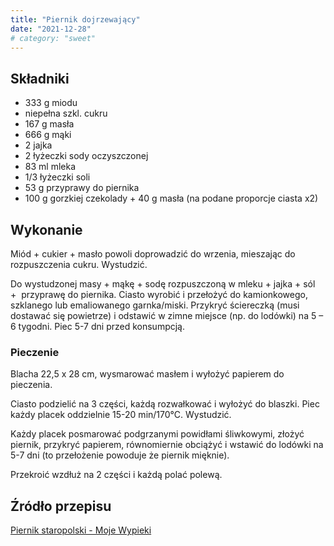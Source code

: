 ```yaml
---
title: "Piernik dojrzewający"
date: "2021-12-28"
# category: "sweet"
---
```


## Składniki

- 333 g miodu
- niepełna szkl. cukru
- 167 g masła
- 666 g mąki
- 2 jajka
- 2 łyżeczki sody oczyszczonej
- 83 ml mleka
- 1/3 łyżeczki soli
- 53 g przyprawy do piernika
- 100 g gorzkiej czekolady + 40 g masła (na podane proporcje ciasta x2)

## Wykonanie

Miód + cukier + masło powoli doprowadzić do wrzenia, mieszając do rozpuszczenia cukru. Wystudzić.

Do wystudzonej masy + mąkę + sodę rozpuszczoną w mleku + jajka + sól +  przyprawę do piernika. Ciasto wyrobić i przełożyć do kamionkowego, szklanego lub emaliowanego garnka/miski. Przykryć ściereczką (musi dostawać się powietrze) i odstawić w zimne miejsce (np. do lodówki) na 5 – 6 tygodni. Piec 5-7 dni przed konsumpcją.

### Pieczenie

Blacha 22,5 x 28 cm, wysmarować masłem i wyłożyć papierem do pieczenia.

Ciasto podzielić na 3 części, każdą rozwałkować i wyłożyć do blaszki. Piec każdy placek oddzielnie 15-20 min/170°C. Wystudzić.

Każdy placek posmarować podgrzanymi powidłami śliwkowymi, złożyć piernik, przykryć papierem, równomiernie obciążyć i wstawić do lodówki na 5-7 dni (to przełożenie powoduje że piernik mięknie).

Przekroić wzdłuż na 2 części i każdą polać polewą.

## Źródło przepisu

[Piernik staropolski - Moje Wypieki](https://mojewypieki.com/przepis/piernik-staropolski)
